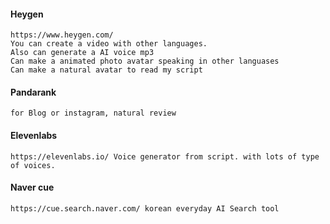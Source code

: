 #### Heygen 
	https://www.heygen.com/
	You can create a video with other languages.
	Also can generate a AI voice mp3
	Can make a animated photo avatar speaking in other languases
	Can make a natural avatar to read my script

#### Pandarank 
	for Blog or instagram, natural review

#### Elevenlabs 
	https://elevenlabs.io/ Voice generator from script. with lots of type of voices. 

#### Naver cue
	https://cue.search.naver.com/ korean everyday AI Search tool